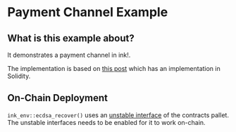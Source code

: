 # Payment Channel Example

## What is this example about?

It demonstrates a payment channel in ink!.

The implementation is based on [this post](https://programtheblockchain.com/posts/2018/03/02/building-long-lived-payment-channels/)
which has an implementation in Solidity.

## On-Chain Deployment

`ink_env::ecdsa_recover()` uses an [unstable interface](https://github.com/paritytech/substrate/tree/master/frame/contracts#unstable-interfaces) 
of the contracts pallet. The unstable interfaces needs to be enabled for it to work on-chain.
